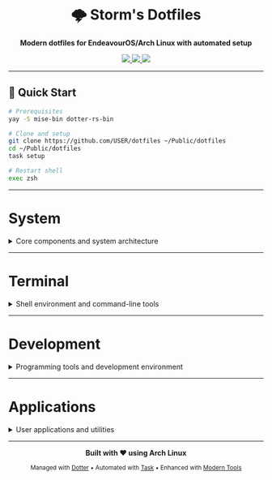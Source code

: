 <div align="center">

# 🌩️ Storm's Dotfiles

**Modern dotfiles for EndeavourOS/Arch Linux with automated setup**

<a href="https://archlinux.org/">
  <img src="https://img.shields.io/badge/Arch%20Linux-1793D1?style=for-the-badge&logo=arch-linux&logoColor=white">
</a>
<a href="https://github.com/SuperCuber/dotter">
  <img src="https://img.shields.io/badge/Managed%20with-Dotter-4B8BF5?style=for-the-badge">
</a>
<a href="https://mise.jdx.dev/">
  <img src="https://img.shields.io/badge/Tools%20via-Mise-00ADD8?style=for-the-badge">
</a>

</div>

---

## 🚀 Quick Start

```bash
# Prerequisites
yay -S mise-bin dotter-rs-bin

# Clone and setup
git clone https://github.com/USER/dotfiles ~/Public/dotfiles
cd ~/Public/dotfiles
task setup

# Restart shell
exec zsh
```

---

# System
<details>
<summary>Core components and system architecture</summary>

## Core
| Component | Tool |
|-----------|------|
| OS | EndeavourOS/Arch Linux ([EndeavourOS](https://endeavouros.com/)) |
| Tool Manager | [mise](https://mise.jdx.dev/) | Node LTS, Python 3.12, Go/Rust/Bun latest, CLI tools auto-managed |
| Configuration Manager | [dotter](https://github.com/SuperCuber/dotter) | XDG-compliant deployment, modular package system |

## Display
| Component | Tool | Notes |
|-----------|------|-------|
| Display Server | X.Org ([X.Org](https://www.x.org/)) | Arc-Dark GTK theme, 20min screen timeout, DPMS power management |
| Window Manager | [i3-gaps](https://github.com/Airblader/i3) | Super+Enter (terminal), Super+d (rofi), Super+Tab (workspace nav) |
| Window Tools | [i3wsr](https://github.com/roosta/i3wsr), i3blocks | EndeavourOS i3blocks config with FontAwesome icons |
| Compositor | [Picom](https://github.com/yshui/picom) | fading enabled, terminal opacity rules |
| Application Launcher | [Rofi](https://github.com/DaveDavenport/rofi) | Super+d (apps), Super+t (windows), Super+g (workspace groups) |
| Notification Daemon | [Dunst](https://github.com/dunst-project/dunst) | bottom-right, 300px width, monitor 2 |
| Status Bar | [Polybar](https://github.com/polybar/polybar) + i3blocks | EndeavourOS setup with system monitoring modules |
| Wallpaper Manager | [feh](https://github.com/derf/feh) | --bg-fill mode, integrated with betterlockscreen |
| Screen Locker | [betterlockscreen](https://github.com/betterlockscreen/betterlockscreen) | JetBrainsMono font, blur effect, 5s timeout, custom colors |
| Calendar | [gsimplecal](https://github.com/dmedvinsky/gsimplecal) | close on unfocus, positioned at (1680,833), highlight today |

</details>

---

# Terminal
<details>
<summary>Shell environment and command-line tools</summary>

## Shell Environment
| Component | Tool | Notes |
|-----------|------|-------|
| Shell | [Zsh](https://github.com/zsh-users/zsh) | arrows (history search), Ctrl+Space (alias expand), Alt+E (edit) |
| Terminal Emulator | [XFCE4 Terminal](https://github.com/xfce-mirror/xfce4-terminal) | FiraCode Nerd Font 11, transparent background, custom colors |
| Prompt | [Starship](https://github.com/starship/starship) | mise-managed |
| History | [Atuin](https://github.com/ellie/atuin) | mise-managed |
| File Manager | [Ranger](https://github.com/ranger/ranger) | ueberzug image preview, show hidden files |
| Directory Navigation | [Zoxide](https://github.com/ajeetdsouza/zoxide) | mise-managed |

## Core CLI Tools
| Tool | Replaces | Purpose | Notes |
|------|----------|---------|-------|
| [eza](https://github.com/eza-community/eza) | ls | File listing | ll (long), la (all), aliases replace ls |
| [bat](https://github.com/sharkdp/bat) | cat | Text viewer | replaces cat, syntax highlighting, b/bp/bl aliases |
| [fd](https://github.com/sharkdp/fd) | find | File search | mise-managed, respects .gitignore |
| [ripgrep](https://github.com/BurntSushi/ripgrep) | grep | Text search | mise-managed, used by fzf integration |
| [fzf](https://github.com/junegunn/fzf) | - | Fuzzy finder | mise-managed, integrated with zsh kill completion |
| [btop](https://github.com/aristocratos/btop4) | htop | System monitor | mise-managed, modern resource monitoring |
| [dust](https://github.com/bootandy/dust) | du | Disk usage | mise-managed, colorized tree view |
| [sd](https://github.com/chmln/sd) | sed | Text processing | mise-managed, intuitive regex syntax |
| [jq](https://github.com/jqlang/jq) | - | JSON processing | mise-managed, essential for CLI JSON work |
| [yq](https://github.com/mikefarah/yq) | - | YAML processing | mise-managed, jq-like syntax for YAML |
| [hyperfine](https://github.com/sharkdp/hyperfine) | time | Benchmarking | mise-managed, statistical command timing |
| [tokei](https://github.com/XAMPPRocky/tokei) | cloc | Code statistics | mise-managed, fast language-aware counting |

</details>

---

# Development
<details>
<summary>Programming tools and development environment</summary>

## Core Development Tools
| Category | Tool | Notes |
|----------|------|-------|
| Version Control | [Git](https://github.com/git/git) + [Delta](https://github.com/dandavison/delta) | Dracula theme, side-by-side, line numbers |
| Text Editors | [Neovim](https://github.com/neovim/neovim), [Vim](https://github.com/vim/vim) | relative line numbers, 4-space tabs, smart indent, case-smart search |
| Text Editor | [Sublime Text](https://www.sublimetext.com/) | Mariana theme, save on focus lost, auto-find in selection |
| IDE | [JetBrains PyCharm](https://www.jetbrains.com/pycharm/) | 4GB heap, OpenGL acceleration, custom VM options |
| AI Assistant | [Claude Code](https://claude.ai/) | custom hooks, OTLP telemetry, 15min bash timeout |
| Containers | [Docker](https://github.com/docker/docker-ce) + [Compose](https://github.com/docker/compose) | BuildKit enabled, 10GB cache, log rotation, metrics on :9323 |

## Language Runtimes (via mise)
| Language | Tool |
|----------|------|
| Node.js | [Node.js](https://github.com/nodejs/node) |
| Python | [Python](https://github.com/python/cpython) |
| Go | [Go](https://github.com/golang/go) |
| Rust | [Rust](https://github.com/rust-lang/rust) |
| JavaScript Runtime | [Bun](https://github.com/oven-sh/bun) | XDG-compliant paths, global bin in ~/.local/bin, 60s test timeout |

## CLI Development Tools
| Tool | Purpose |
|------|----------|
| [lazygit](https://github.com/jesseduffield/lazygit) | Git UI | mise-managed, terminal git interface |
| [lazydocker](https://github.com/jesseduffield/lazydocker) | Docker UI | mise-managed, terminal docker interface |
| [gh](https://github.com/cli/cli) | GitHub CLI | mise-managed, used for PR/issue management |
| [glab](https://github.com/profclems/glab) | GitLab CLI | mise-managed, GitLab workflows |
| [glow](https://github.com/charmbracelet/glow) | Markdown renderer | mise-managed, terminal markdown viewer |
| [just](https://github.com/casey/just) | Command runner | mise-managed, modern make alternative |
| [watchexec](https://github.com/watchexec/watchexec) | File watcher | mise-managed, execute on file changes |
| [direnv](https://github.com/direnv/direnv) | Environment manager | mise-managed, per-directory env vars |
| [repomix](https://github.com/yamadashy/repomix) | Documentation | 10MB max file size, excludes binary/media files |

</details>

---

# Applications
<details>
<summary>User applications and utilities</summary>

## User Applications
| Category | Tool | Notes |
|----------|------|-------|
| Web Browser | [Firefox](https://github.com/mozilla/gecko-dev) | arkenfox user.js, Tree Style Tab, uBlock Origin |
| Note Taking | [Obsidian](https://obsidian.md/) | 9 plugins: Dataview, Excalidraw, Canvas, Task Progress, Heatmap Calendar |
| Update Notifier | [Kalu](https://github.com/jjk-jacky/kalu) | 120min interval, AUR support, auto-checks enabled |
| Package Manager | pacman + [yay](https://github.com/Jguer/yay) | AUR helper for community packages |

</details>

---

<div align="center">

**Built with ❤️ using Arch Linux**

<sub>Managed with [Dotter](https://github.com/SuperCuber/dotter) • Automated with [Task](https://taskfile.dev/) • Enhanced with [Modern Tools](https://github.com/ibraheemdev/modern-unix)</sub>

</div>
